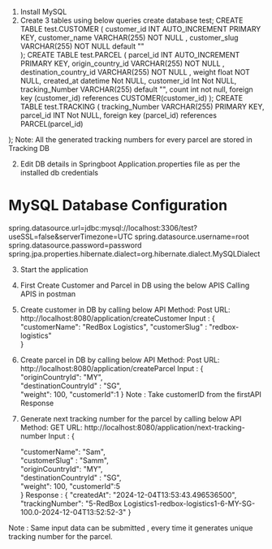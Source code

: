 1. Install MySQL
2. Create 3 tables using below queries
create database test;
CREATE TABLE test.CUSTOMER (
    customer_id INT AUTO_INCREMENT PRIMARY KEY,
    customer_name VARCHAR(255) NOT NULL ,
   customer_slug VARCHAR(255) NOT NULL default ""  
); 
CREATE TABLE test.PARCEL (
    parcel_id INT AUTO_INCREMENT PRIMARY KEY,
    origin_country_id VARCHAR(255) NOT NULL ,
    destination_country_id VARCHAR(255) NOT NULL ,
    weight float NOT NULL,
    created_at datetime Not NULL,
    customer_id Int Not NULL,    
    tracking_Number  VARCHAR(255) default "",
    count int not null,
    foreign key (customer_id) references CUSTOMER(customer_id)
);
CREATE TABLE test.TRACKING (
    tracking_Number  VARCHAR(255) PRIMARY KEY,
    parcel_id INT Not NULL,
    foreign key (parcel_id) references PARCEL(parcel_id)

);
Note: All the generated tracking numbers for every parcel are stored in Tracking DB


2. Edit DB details in Springboot Application.properties file as per the installed db credentials
# MySQL Database Configuration
spring.datasource.url=jdbc:mysql://localhost:3306/test?useSSL=false&serverTimezone=UTC
spring.datasource.username=root
spring.datasource.password=password
spring.jpa.properties.hibernate.dialect=org.hibernate.dialect.MySQLDialect

3.  Start the application
4. First Create Customer and Parcel in DB using the below APIS
Calling APIS in postman

1. Create customer in DB by calling below API
Method: Post
URL: http://localhost:8080/application/createCustomer
Input : 
{
    "customerName": "RedBox Logistics",
    "customerSlug" : "redbox-logistics"	 
}
2. Create parcel in DB by calling below API
Method: Post
URL: http://localhost:8080/application/createParcel
Input : {
    "originCountryId": "MY",    
     "destinationCountryId" : "SG",    
     "weight": 100,
    "customerId":1
}
Note : Take customerID from the firstAPI Response
5. Generate next tracking number for the parcel by calling below API
Method: GET
URL: http://localhost:8080/application/next-tracking-number
Input : {

   "customerName":  "Sam",    
    "customerSlug" : "Samm",    
    "originCountryId": "MY",    
     "destinationCountryId" : "SG",    
     "weight": 100,
    "customerId":5   
}
Response : {
    "createdAt": "2024-12-04T13:53:43.496536500",
    "trackingNumber": "5-RedBox Logistics1-redbox-logistics1-6-MY-SG-100.0-2024-12-04T13:52:52-3"
}

Note : Same input data can be submitted , every time it generates unique tracking number for the parcel.





